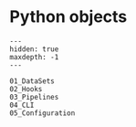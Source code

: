 # Python objects

```{toctree}
---
hidden: true
maxdepth: -1
---

01_DataSets
02_Hooks
03_Pipelines
04_CLI
05_Configuration
```
